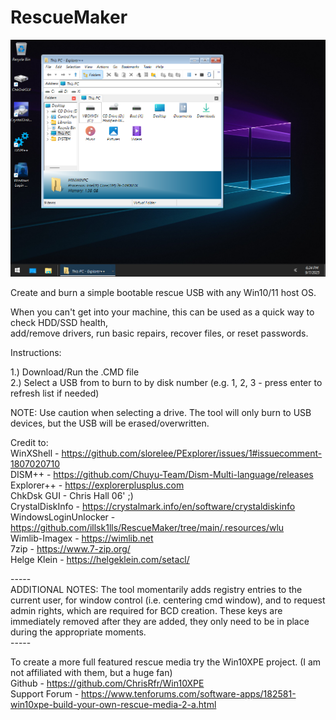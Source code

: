 # RescueMaker

![alt text](https://github.com/illsk1lls/RescueMaker/blob/main/.resources/RescueMaker.png?raw=true)

Create and burn a simple bootable rescue USB with any Win10/11 host OS.<br>

When you can't get into your machine, this can be used as a quick way to check HDD/SSD health,<br> 
add/remove drivers, run basic repairs, recover files, or reset passwords.<br>

Instructions:<br>

1.) Download/Run the .CMD file<br>
2.) Select a USB from to burn to by disk number (e.g. 1, 2, 3 - press enter to refresh list if needed)<br>

NOTE: Use caution when selecting a drive. The tool will only burn to USB devices, but the USB will be erased/overwritten.

Credit to:<br>
WinXShell - <a href="https://github.com/slorelee/PExplorer/issues/1#issuecomment-1807020710">https://github.com/slorelee/PExplorer/issues/1#issuecomment-1807020710</a><br>
DISM++ - <a href="https://github.com/Chuyu-Team/Dism-Multi-language/releases">https://github.com/Chuyu-Team/Dism-Multi-language/releases</a><br>
Explorer++ - <a href="https://explorerplusplus.com">https://explorerplusplus.com</a><br>
ChkDsk GUI - Chris Hall 06' ;)<br>
CrystalDiskInfo - <a href="https://crystalmark.info/en/software/crystaldiskinfo">https://crystalmark.info/en/software/crystaldiskinfo</a><br>
WindowsLoginUnlocker - <a href="https://github.com/illsk1lls/RescueMaker/tree/main/.resources/wlu">https://github.com/illsk1lls/RescueMaker/tree/main/.resources/wlu</a><br>
Wimlib-Imagex - <a href="https://wimlib.net">https://wimlib.net</a><br>
7zip - <a href="https://www.7-zip.org/">https://www.7-zip.org/</a><br>
Helge Klein - <a href="https://helgeklein.com/setacl/">https://helgeklein.com/setacl/</a><br>

-----<br>
ADDITIONAL NOTES: The tool momentarily adds registry entries to the current user, for window control (i.e. centering cmd window), and to request admin rights, which are required for BCD creation. These keys are immediately removed after they are added, they only need to be in place during the appropriate moments.<br>
-----<br>

To create a more full featured rescue media try the Win10XPE project. (I am not affiliated with them, but a huge fan)<br>
Github - <a href="https://github.com/ChrisRfr/Win10XPE">https://github.com/ChrisRfr/Win10XPE</a><br>
Support Forum - <a href="https://www.tenforums.com/software-apps/182581-win10xpe-build-your-own-rescue-media-2-a.html">https://www.tenforums.com/software-apps/182581-win10xpe-build-your-own-rescue-media-2-a.html</a><br>
